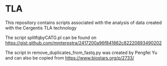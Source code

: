 # TLA
This repository contains scripts associated with the analysis of data created with the Cergentis TLA technology

The script splitfqbyCATG.pl can be found on https://gist.github.com/mmterpstra/2417200a96f841862c82220893490202

The script in remove_duplicates_from_fastq.py was created by Pengfei Yu and can also be copied from https://www.biostars.org/p/2733/
